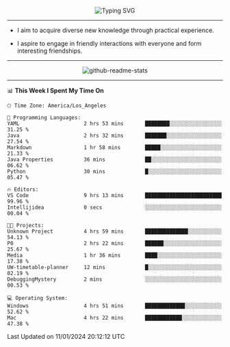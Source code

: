 <p align="center">
  <img src="https://readme-typing-svg.demolab.com?font=Fira+Code&weight=500&size=32&duration=2500&pause=1600&center=true&vCenter=true&random=false&width=1024&height=64&lines=Hi+there+%F0%9F%91%8B;I'm+delighted+you+could+make+it+here+%F0%9F%8E%89;I'm+Harry%2C+a+college+student+still+finding+my+way" alt="Typing SVG" />
</p>


---


- I aim to acquire diverse new knowledge through practical experience.

- I aspire to engage in friendly interactions with everyone and form interesting friendships.


---


<p align="center">
  <img src="https://github-readme-stats.vercel.app/api?username=Harry-Jing&show_icons=true" alt="github-readme-stats"/>
</p>


---

<!--START_SECTION:waka-->
📊 **This Week I Spent My Time On** 

```text
🕑︎ Time Zone: America/Los_Angeles

💬 Programming Languages: 
YAML                     2 hrs 53 mins       ████████░░░░░░░░░░░░░░░░░   31.25 % 
Java                     2 hrs 32 mins       ███████░░░░░░░░░░░░░░░░░░   27.54 % 
Markdown                 1 hr 58 mins        █████░░░░░░░░░░░░░░░░░░░░   21.33 % 
Java Properties          36 mins             ██░░░░░░░░░░░░░░░░░░░░░░░   06.62 % 
Python                   30 mins             █░░░░░░░░░░░░░░░░░░░░░░░░   05.47 % 

🔥 Editors: 
VS Code                  9 hrs 13 mins       █████████████████████████   99.96 % 
Intellijidea             0 secs              ░░░░░░░░░░░░░░░░░░░░░░░░░   00.04 % 

🐱‍💻 Projects: 
Unknown Project          4 hrs 59 mins       ██████████████░░░░░░░░░░░   54.13 % 
P0                       2 hrs 22 mins       ██████░░░░░░░░░░░░░░░░░░░   25.67 % 
Media                    1 hr 36 mins        ████░░░░░░░░░░░░░░░░░░░░░   17.38 % 
UW-timetable-planner     12 mins             █░░░░░░░░░░░░░░░░░░░░░░░░   02.19 % 
DebuggingMystery         2 mins              ░░░░░░░░░░░░░░░░░░░░░░░░░   00.53 % 

💻 Operating System: 
Windows                  4 hrs 51 mins       █████████████░░░░░░░░░░░░   52.62 % 
Mac                      4 hrs 22 mins       ████████████░░░░░░░░░░░░░   47.38 % 
```


 Last Updated on 11/01/2024 20:12:12 UTC
<!--END_SECTION:waka-->
